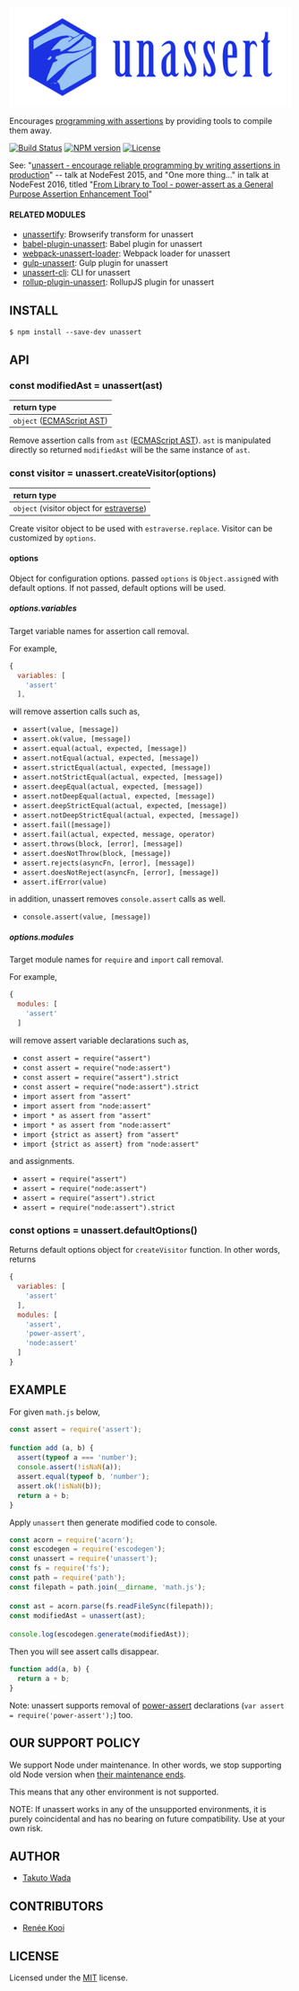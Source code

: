 [![unassert][unassert-banner]][unassert-url]

Encourages [programming with assertions](https://en.wikipedia.org/wiki/Assertion_(software_development)) by providing tools to compile them away.

[![Build Status][ci-image]][ci-url]
[![NPM version][npm-image]][npm-url]
[![License][license-image]][license-url]

See: "[unassert - encourage reliable programming by writing assertions in production](http://www.slideshare.net/t_wada/unassert)" -- talk at NodeFest 2015, and "One more thing..." in talk at NodeFest 2016, titled "[From Library to Tool - power-assert as a General Purpose Assertion Enhancement Tool](https://speakerdeck.com/twada/from-library-to-tool-power-assert-as-a-general-purpose-assertion-enhancement-tool)"


#### RELATED MODULES

- [unassertify](https://github.com/unassert-js/unassertify): Browserify transform for unassert
- [babel-plugin-unassert](https://github.com/unassert-js/babel-plugin-unassert): Babel plugin for unassert
- [webpack-unassert-loader](https://github.com/unassert-js/webpack-unassert-loader): Webpack loader for unassert
- [gulp-unassert](https://github.com/unassert-js/gulp-unassert): Gulp plugin for unassert
- [unassert-cli](https://github.com/unassert-js/unassert-cli): CLI for unassert
- [rollup-plugin-unassert](https://gitlab.com/IvanSanchez/rollup-plugin-unassert): RollupJS plugin for unassert

INSTALL
---------------------------------------

```
$ npm install --save-dev unassert
```


API
---------------------------------------

### const modifiedAst = unassert(ast)

| return type                                                   |
|:--------------------------------------------------------------|
| `object` ([ECMAScript AST](https://github.com/estree/estree)) |

Remove assertion calls from `ast` ([ECMAScript AST](https://github.com/estree/estree)). `ast` is manipulated directly so returned `modifiedAst` will be the same instance of `ast`.


### const visitor = unassert.createVisitor(options)

| return type                                                                       |
|:----------------------------------------------------------------------------------|
| `object` (visitor object for [estraverse](https://github.com/estools/estraverse)) |

Create visitor object to be used with `estraverse.replace`. Visitor can be customized by `options`.


#### options

Object for configuration options. passed `options` is `Object.assign`ed with default options. If not passed, default options will be used.


##### options.variables

Target variable names for assertion call removal.

For example,

```js
{
  variables: [
    'assert'
  ],
```

will remove assertion calls such as,

* `assert(value, [message])`
* `assert.ok(value, [message])`
* `assert.equal(actual, expected, [message])`
* `assert.notEqual(actual, expected, [message])`
* `assert.strictEqual(actual, expected, [message])`
* `assert.notStrictEqual(actual, expected, [message])`
* `assert.deepEqual(actual, expected, [message])`
* `assert.notDeepEqual(actual, expected, [message])`
* `assert.deepStrictEqual(actual, expected, [message])`
* `assert.notDeepStrictEqual(actual, expected, [message])`
* `assert.fail([message])`
* `assert.fail(actual, expected, message, operator)`
* `assert.throws(block, [error], [message])`
* `assert.doesNotThrow(block, [message])`
* `assert.rejects(asyncFn, [error], [message])`
* `assert.doesNotReject(asyncFn, [error], [message])`
* `assert.ifError(value)`

in addition, unassert removes `console.assert` calls as well.

* `console.assert(value, [message])`


##### options.modules

Target module names for `require` and `import` call removal.

For example,

```js
{
  modules: [
    'assert'
  ]
```

will remove assert variable declarations such as,

* `const assert = require("assert")`
* `const assert = require("node:assert")`
* `const assert = require("assert").strict`
* `const assert = require("node:assert").strict`
* `import assert from "assert"`
* `import assert from "node:assert"`
* `import * as assert from "assert"`
* `import * as assert from "node:assert"`
* `import {strict as assert} from "assert"`
* `import {strict as assert} from "node:assert"`

and assignments.

* `assert = require("assert")`
* `assert = require("node:assert")`
* `assert = require("assert").strict`
* `assert = require("node:assert").strict`


### const options = unassert.defaultOptions()

Returns default options object for `createVisitor` function. In other words, returns

```js
{
  variables: [
    'assert'
  ],
  modules: [
    'assert',
    'power-assert',
    'node:assert'
  ]
}
```


EXAMPLE
---------------------------------------

For given `math.js` below,

```javascript
const assert = require('assert');

function add (a, b) {
  assert(typeof a === 'number');
  console.assert(!isNaN(a));
  assert.equal(typeof b, 'number');
  assert.ok(!isNaN(b));
  return a + b;
}
```

Apply `unassert` then generate modified code to console.

```javascript
const acorn = require('acorn');
const escodegen = require('escodegen');
const unassert = require('unassert');
const fs = require('fs');
const path = require('path');
const filepath = path.join(__dirname, 'math.js');

const ast = acorn.parse(fs.readFileSync(filepath));
const modifiedAst = unassert(ast);

console.log(escodegen.generate(modifiedAst));
```

Then you will see assert calls disappear.

```javascript
function add(a, b) {
  return a + b;
}
```

Note: unassert supports removal of [power-assert](https://github.com/power-assert-js/power-assert) declarations (`var assert = require('power-assert');`) too.


OUR SUPPORT POLICY
---------------------------------------

We support Node under maintenance. In other words, we stop supporting old Node version when [their maintenance ends](https://github.com/nodejs/LTS).

This means that any other environment is not supported.

NOTE: If unassert works in any of the unsupported environments, it is purely coincidental and has no bearing on future compatibility. Use at your own risk.


AUTHOR
---------------------------------------
* [Takuto Wada](https://github.com/twada)


CONTRIBUTORS
---------------------------------------
* [Renée Kooi](https://github.com/goto-bus-stop)


LICENSE
---------------------------------------
Licensed under the [MIT](https://github.com/unassert-js/unassert/blob/master/LICENSE) license.


[unassert-url]: https://github.com/unassert-js/unassert
[unassert-banner]: https://raw.githubusercontent.com/unassert-js/unassert-js-logo/master/banner/banner-official-fullcolor.png

[npm-url]: https://npmjs.org/package/unassert
[npm-image]: https://badge.fury.io/js/unassert.svg

[ci-image]: https://github.com/unassert-js/unassert/workflows/Node.js%20CI/badge.svg
[ci-url]: https://github.com/unassert-js/unassert/actions?query=workflow%3A%22Node.js+CI%22

[license-url]: https://github.com/unassert-js/unassert/blob/master/LICENSE
[license-image]: https://img.shields.io/badge/license-MIT-brightgreen.svg

